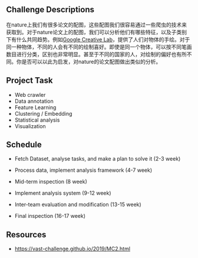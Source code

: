 ## Challenge Descriptions

在nature上我们有很多论文的配图，这些配图我们很容易通过一些爬虫的技术来获取到。对于nature论文上的配图，我们可以分析他们有哪些特征，以及子类别下有什么共同趋势。例如[Google Creative Lab](https://quickdraw.withgoogle.com/data)，提供了人们对物体的手绘。对于同一种物体，不同的人会有不同的绘制喜好。即使是同一个物体，可以按不同笔画数目进行分类，区别也非常明显。甚至于不同的国家的人，对绘制的偏好也有所不同。你是否可以以此为启发，对nature的论文配图做出类似的分析。


## Project Task

* Web crawler
* Data annotation
* Feature Learning
* Clustering / Embedding
* Statistical analysis
* Visualization

## Schedule

*  Fetch Dataset, analyse tasks, and make a plan to solve it (2-3 week)

*  Process data, implement analysis framework (4-7 week)

*  Mid-term inspection (8 week)

*  Implement analysis system (9-12 week)

*  Inter-team evaluation and modification (13-15 week)

*  Final inspection (16-17 week)

## Resources

*  https://vast-challenge.github.io/2019/MC2.html